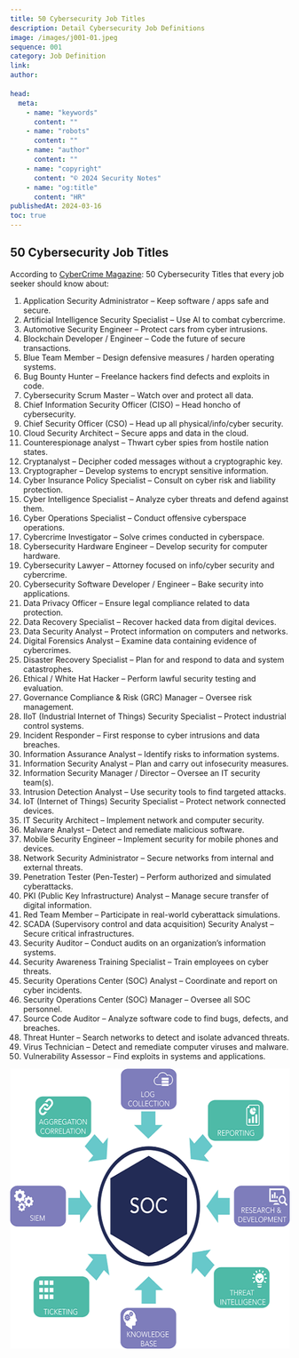 ```yaml
---
title: 50 Cybersecurity Job Titles
description: Detail Cybersecurity Job Definitions
image: /images/j001-01.jpeg
sequence: 001
category: Job Definition
link:
author:

head:
  meta:
    - name: "keywords"
      content: ""
    - name: "robots"
      content: ""
    - name: "author"
      content: ""
    - name: "copyright"
      content: "© 2024 Security Notes"
    - name: "og:title"
      content: "HR"
publishedAt: 2024-03-16
toc: true
---
```


## 50 Cybersecurity Job Titles

According to <a href="https://cybersecurityventures.com/50-cybersecurity-titles-that-every-job-seeker-should-know-about/">CyberCrime Magazine</a>: 50 Cybersecurity Titles that every job seeker should know about:

1. Application Security Administrator – Keep software / apps safe and secure.
2. Artificial Intelligence Security Specialist – Use AI to combat cybercrime.
3. Automotive Security Engineer – Protect cars from cyber intrusions.
4. Blockchain Developer / Engineer – Code the future of secure transactions.
5. Blue Team Member – Design defensive measures / harden operating systems.
6. Bug Bounty Hunter – Freelance hackers find defects and exploits in code.
7. Cybersecurity Scrum Master – Watch over and protect all data.
8. Chief Information Security Officer (CISO) – Head honcho of cybersecurity.
9. Chief Security Officer (CSO) – Head up all physical/info/cyber security.
10. Cloud Security Architect – Secure apps and data in the cloud.
11. Counterespionage analyst – Thwart cyber spies from hostile nation states.
12. Cryptanalyst – Decipher coded messages without a cryptographic key.
13. Cryptographer – Develop systems to encrypt sensitive information.
14. Cyber Insurance Policy Specialist – Consult on cyber risk and liability protection.
15. Cyber Intelligence Specialist – Analyze cyber threats and defend against them.
16. Cyber Operations Specialist – Conduct offensive cyberspace operations.
17. Cybercrime Investigator – Solve crimes conducted in cyberspace.
18. Cybersecurity Hardware Engineer – Develop security for computer hardware.
19. Cybersecurity Lawyer – Attorney focused on info/cyber security and cybercrime.
20. Cybersecurity Software Developer / Engineer – Bake security into applications.
21. Data Privacy Officer – Ensure legal compliance related to data protection.
22. Data Recovery Specialist – Recover hacked data from digital devices.
23. Data Security Analyst – Protect information on computers and networks.
24. Digital Forensics Analyst – Examine data containing evidence of cybercrimes.
25. Disaster Recovery Specialist – Plan for and respond to data and system catastrophes.
26. Ethical / White Hat Hacker – Perform lawful security testing and evaluation.
27. Governance Compliance & Risk (GRC) Manager – Oversee risk management.
28. IIoT (Industrial Internet of Things) Security Specialist – Protect industrial control systems.
29. Incident Responder – First response to cyber intrusions and data breaches.
30. Information Assurance Analyst – Identify risks to information systems.
31. Information Security Analyst – Plan and carry out infosecurity measures.
32. Information Security Manager / Director – Oversee an IT security team(s).
33. Intrusion Detection Analyst – Use security tools to find targeted attacks.
34. IoT (Internet of Things) Security Specialist – Protect network connected devices.
35. IT Security Architect – Implement network and computer security.
36. Malware Analyst – Detect and remediate malicious software.
37. Mobile Security Engineer – Implement security for mobile phones and devices.
38. Network Security Administrator – Secure networks from internal and external threats.
39. Penetration Tester (Pen-Tester) – Perform authorized and simulated cyberattacks.
40. PKI (Public Key Infrastructure) Analyst – Manage secure transfer of digital information.
41. Red Team Member – Participate in real-world cyberattack simulations.
42. SCADA (Supervisory control and data acquisition) Security Analyst – Secure critical infrastructures.
43. Security Auditor – Conduct audits on an organization’s information systems.
44. Security Awareness Training Specialist – Train employees on cyber threats.
45. Security Operations Center (SOC) Analyst – Coordinate and report on cyber incidents.
46. Security Operations Center (SOC) Manager – Oversee all SOC personnel.
47. Source Code Auditor – Analyze software code to find bugs, defects, and breaches.
48. Threat Hunter – Search networks to detect and isolate advanced threats.
49. Virus Technician – Detect and remediate computer viruses and malware.
50. Vulnerability Assessor – Find exploits in systems and applications.

![j001-01.jpeg](/images/j001-01.jpeg)
